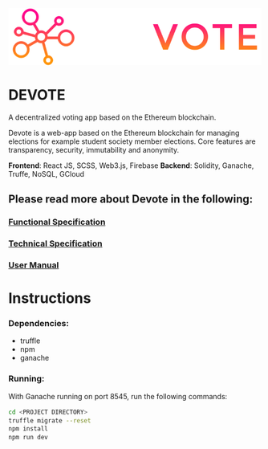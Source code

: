 ![Devote Logo](https://github.com/xy3/devote/blob/master/img/logo.png)

# DEVOTE

A decentralized voting app based on the Ethereum blockchain.

Devote is a web-app based on the Ethereum blockchain for managing elections for example student society member elections. Core features are transparency, security, immutability and anonymity.

**Frontend**: React JS, SCSS, Web3.js, Firebase 
**Backend**: Solidity, Ganache, Truffe, NoSQL, GCloud

## Please read more about Devote in the following:

### [Functional Specification](https://github.com/xy3/devote/blob/master/functional_spec.md)
### [Technical Specification](https://github.com/xy3/devote/blob/master/technical_spec.md)
### [User Manual](https://github.com/xy3/devote/blob/master/user_manual.md)

# Instructions

### Dependencies:

- truffle
- npm
- ganache

### Running:

With Ganache running on port 8545, run the following commands:

```bash
cd <PROJECT DIRECTORY>
truffle migrate --reset
npm install
npm run dev
```

